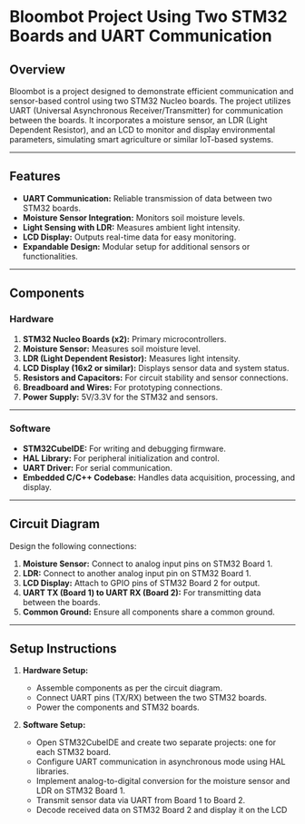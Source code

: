 # Bloombot Project Using Two STM32 Boards and UART Communication

## Overview  
Bloombot is a project designed to demonstrate efficient communication and sensor-based control using two STM32 Nucleo boards. The project utilizes UART (Universal Asynchronous Receiver/Transmitter) for communication between the boards. It incorporates a moisture sensor, an LDR (Light Dependent Resistor), and an LCD to monitor and display environmental parameters, simulating smart agriculture or similar IoT-based systems.

---

## Features  
- **UART Communication:** Reliable transmission of data between two STM32 boards.  
- **Moisture Sensor Integration:** Monitors soil moisture levels.  
- **Light Sensing with LDR:** Measures ambient light intensity.  
- **LCD Display:** Outputs real-time data for easy monitoring.  
- **Expandable Design:** Modular setup for additional sensors or functionalities.  

---

## Components  
### Hardware  
1. **STM32 Nucleo Boards (x2):** Primary microcontrollers.  
2. **Moisture Sensor:** Measures soil moisture level.  
3. **LDR (Light Dependent Resistor):** Measures light intensity.  
4. **LCD Display (16x2 or similar):** Displays sensor data and system status.  
5. **Resistors and Capacitors:** For circuit stability and sensor connections.  
6. **Breadboard and Wires:** For prototyping connections.  
7. **Power Supply:** 5V/3.3V for the STM32 and sensors.  

---

### Software  
- **STM32CubeIDE:** For writing and debugging firmware.  
- **HAL Library:** For peripheral initialization and control.  
- **UART Driver:** For serial communication.  
- **Embedded C/C++ Codebase:** Handles data acquisition, processing, and display.  

---

## Circuit Diagram  
Design the following connections:  
1. **Moisture Sensor:** Connect to analog input pins on STM32 Board 1.  
2. **LDR:** Connect to another analog input pin on STM32 Board 1.  
3. **LCD Display:** Attach to GPIO pins of STM32 Board 2 for output.  
4. **UART TX (Board 1) to UART RX (Board 2):** For transmitting data between the boards.  
5. **Common Ground:** Ensure all components share a common ground.

---

## Setup Instructions  
1. **Hardware Setup:**  
   - Assemble components as per the circuit diagram.  
   - Connect UART pins (TX/RX) between the two STM32 boards.  
   - Power the components and STM32 boards.  

2. **Software Setup:**  
   - Open STM32CubeIDE and create two separate projects: one for each STM32 board.  
   - Configure UART communication in asynchronous mode using HAL libraries.  
   - Implement analog-to-digital conversion for the moisture sensor and LDR on STM32 Board 1.  
   - Transmit sensor data via UART from Board 1 to Board 2.  
   - Decode received data on STM32 Board 2 and display it on the LCD
